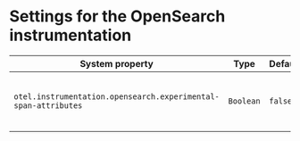 # Settings for the OpenSearch instrumentation

| System property                                                | Type      | Default | Description                                         |
|----------------------------------------------------------------|-----------|---------|-----------------------------------------------------|
| `otel.instrumentation.opensearch.experimental-span-attributes` | `Boolean` | `false` | Enable the capture of experimental span attributes. |
